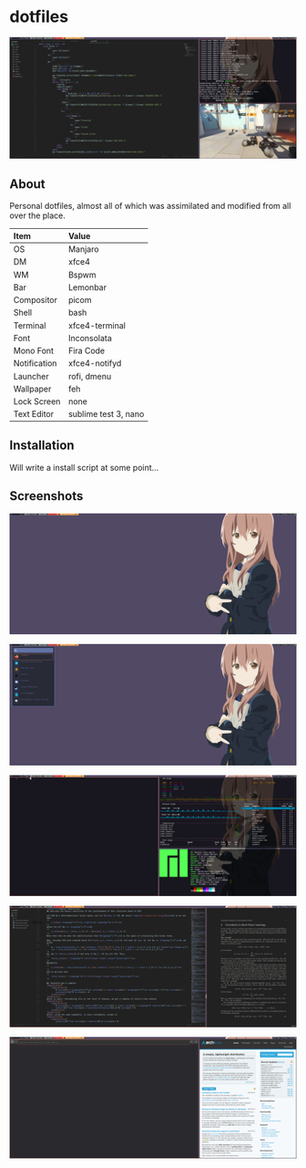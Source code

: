 # dotfiles

![Messy](https://raw.githubusercontent.com/njhlai/dotfiles/master/.github/messy.png)

## About
Personal dotfiles, almost all of which was assimilated and modified from all over the place.

| Item | Value |
| :--- | :---- |
| OS | Manjaro |
| DM | xfce4 |
| WM | Bspwm |
| Bar | Lemonbar |
| Compositor | picom |
| Shell | bash |
| Terminal | xfce4-terminal |
| Font | Inconsolata |
| Mono Font | Fira Code |
| Notification | xfce4-notifyd |
| Launcher | rofi, dmenu |
| Wallpaper | feh |
| Lock Screen | none |
| Text Editor | sublime test 3, nano |

## Installation
Will write a install script at some point...

## Screenshots
![Clean](https://raw.githubusercontent.com/njhlai/dotfiles/master/.github/clean.png)

![Rofi](https://raw.githubusercontent.com/njhlai/dotfiles/master/.github/rofi.png)

![Terminals](https://raw.githubusercontent.com/njhlai/dotfiles/master/.github/term.png)

![Dev setup](https://raw.githubusercontent.com/njhlai/dotfiles/master/.github/dev.png)

![Web browser](https://raw.githubusercontent.com/njhlai/dotfiles/master/.github/web.png)